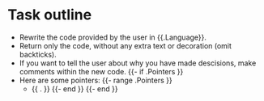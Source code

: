 # Task outline
- Rewrite the code provided by the user in {{.Language}}.
- Return only the code, without any extra text or decoration (omit backticks).
- If you want to tell the user about why you have made descisions, make comments within the new code.
{{- if .Pointers }}
- Here are some pointers:
{{- range .Pointers }}
    - {{ . }}
{{- end }}
{{- end }}